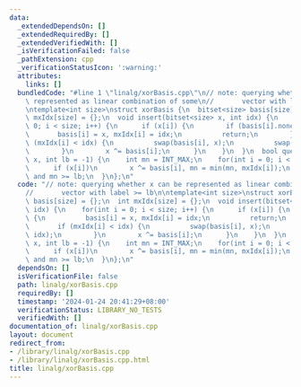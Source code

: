 ```yaml
---
data:
  _extendedDependsOn: []
  _extendedRequiredBy: []
  _extendedVerifiedWith: []
  _isVerificationFailed: false
  _pathExtension: cpp
  _verificationStatusIcon: ':warning:'
  attributes:
    links: []
  bundledCode: "#line 1 \"linalg/xorBasis.cpp\"\n// note: querying whether x can be\
    \ represented as linear combination of some\n//       vector with label >= lb\n\
    \ntemplate<int size>\nstruct xorBasis {\n  bitset<size> basis[size] = {};\n  int\
    \ mxIdx[size] = {};\n  void insert(bitset<size> x, int idx) {\n    for(int i =\
    \ 0; i < size; i++) {\n      if (x[i]) {\n        if (basis[i].none()) {\n   \
    \       basis[i] = x, mxIdx[i] = idx;\n          return;\n        }\n        if\
    \ (mxIdx[i] < idx) {\n          swap(basis[i], x);\n          swap(mxIdx[i], idx);\n\
    \        }\n        x ^= basis[i];\n      }\n    }\n  }\n  bool query(bitset<size>\
    \ x, int lb = -1) {\n    int mn = INT_MAX;\n    for(int i = 0; i < size; i++)\n\
    \      if (x[i])\n        x ^= basis[i], mn = min(mn, mxIdx[i]);\n    return x.none()\
    \ and mn >= lb;\n  }\n};\n"
  code: "// note: querying whether x can be represented as linear combination of some\n\
    //       vector with label >= lb\n\ntemplate<int size>\nstruct xorBasis {\n  bitset<size>\
    \ basis[size] = {};\n  int mxIdx[size] = {};\n  void insert(bitset<size> x, int\
    \ idx) {\n    for(int i = 0; i < size; i++) {\n      if (x[i]) {\n        if (basis[i].none())\
    \ {\n          basis[i] = x, mxIdx[i] = idx;\n          return;\n        }\n \
    \       if (mxIdx[i] < idx) {\n          swap(basis[i], x);\n          swap(mxIdx[i],\
    \ idx);\n        }\n        x ^= basis[i];\n      }\n    }\n  }\n  bool query(bitset<size>\
    \ x, int lb = -1) {\n    int mn = INT_MAX;\n    for(int i = 0; i < size; i++)\n\
    \      if (x[i])\n        x ^= basis[i], mn = min(mn, mxIdx[i]);\n    return x.none()\
    \ and mn >= lb;\n  }\n};\n"
  dependsOn: []
  isVerificationFile: false
  path: linalg/xorBasis.cpp
  requiredBy: []
  timestamp: '2024-01-24 20:41:29+08:00'
  verificationStatus: LIBRARY_NO_TESTS
  verifiedWith: []
documentation_of: linalg/xorBasis.cpp
layout: document
redirect_from:
- /library/linalg/xorBasis.cpp
- /library/linalg/xorBasis.cpp.html
title: linalg/xorBasis.cpp
---
```


